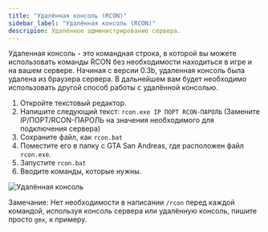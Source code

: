 ```yaml
---
title: "Удалённая консоль (RCON)"
sidebar_label: "Удалённая консоль (RCON)"
descripion: Удалённое администрирование сервера.
---
```


Удаленная консоль - это командная строка, в которой вы можете использовать команды RCON без необходимости находиться в игре и на вашем сервере. Начиная с версии 0.3b, удаленная консоль была удалена из браузера сервера. В дальнейшем вам будет необходимо использовать другой способ работы с удалённой консолью.

1. Откройте текстовый редактор.
2. Напишите следующий текст: `rcon.exe IP ПОРТ RCON-ПАРОЛЬ` (Замените IP/ПОРТ/RCON-ПАРОЛЬ на значения необходимого для подключения сервера)
3. Сохраните файл, как `rcon.bat`
4. Поместите его в папку с GTA San Andreas, где расположен файл `rcon.exe`.
5. Запустите `rcon.bat`
6. Вводите команды, которые нужны.

![Удалённая консоль](https://assets.open.mp/assets/images/server/rcon.jpg)

Замечание: Нет необходимости в написании `/rcon` перед каждой командой, используя консоль сервера или удалённую консоль, пишите просто `gmx`, к примеру.
